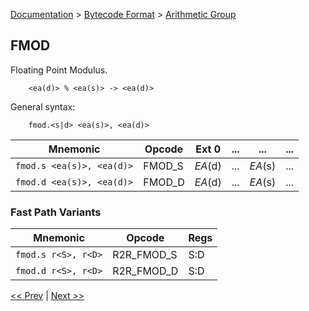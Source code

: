 [Documentation](../../README.md) > [Bytecode Format](../README.md) > [Arithmetic Group](../InstructionsArithmetic.md)

## FMOD

Floating Point Modulus.

        <ea(d)> % <ea(s)> -> <ea(d)>

General syntax:

        fmod.<s|d> <ea(s)>, <ea(d)>

| Mnemonic | Opcode | Ext 0 | ... | ... | ... |
| - | - | - | - | - | - |
| `fmod.s <ea(s)>, <ea(d)>` | FMOD_S | *EA*(d) | ... | *EA*(s) | ... |
| `fmod.d <ea(s)>, <ea(d)>` | FMOD_D | *EA*(d) | ... | *EA*(s) | ... |

### Fast Path Variants

| Mnemonic | Opcode | Regs |
| - | - | - |
| `fmod.s r<S>, r<D>` | R2R_FMOD_S | S:D |
| `fmod.d r<S>, r<D>` | R2R_FMOD_D | S:D |

[<< Prev](./a_16.md) | [Next >>](./a_18.md)
